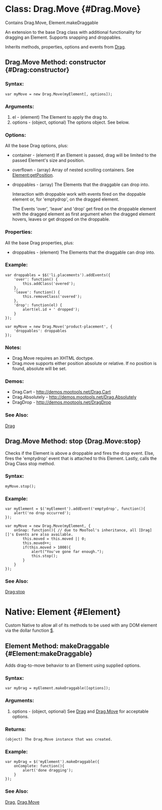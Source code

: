 [$]: /Element/#dollar
[Drag]: /Drag/#Drag


Class: Drag.Move {#Drag.Move}
=============================

Contains Drag.Move, Element.makeDraggable

An extension to the base Drag class with additional functionality for dragging an Element.  Supports snapping and droppables.

Inherits methods, properties, options and events from [Drag][].



Drag.Move Method: constructor {#Drag:constructor}
-------------------------------------------------

### Syntax:

	var myMove = new Drag.Move(myElement[, options]);

### Arguments:

1. el - (element) The Element to apply the drag to.
2. options - (object, optional) The options object. See below.

### Options:

All the base Drag options, plus:
	
* container - (element) If an Element is passed, drag will be limited to the passed Element's size and position.
* overflown - (array) Array of nested scrolling containers. See [Element:getPosition](/Element/#getPosition).
* droppables - (array) The Elements that the draggable can drop into.
	
	Interaction with droppable work with events fired on the doppable element or, for 'emptydrop', on the dragged element.
	
	The Events 'over', 'leave' and 'drop' get fired on the droppable element with the dragged element as first argument when the dragged element hovers, leaves or get dropped on the droppable.

### Properties:

All the base Drag properties, plus:

* droppables - (element) The Elements that the draggable can drop into.

### Example:

	var droppables = $$('li.placements').addEvents({
		'over': function() {
			this.addClass('overed');
		},
		'leave': function() {
			this.removeClass('overed');
		},
		'drop': function(el) {
			alert(el.id + ' dropped');
		}
	});
	
	var myMove = new Drag.Move('product-placement', {
		'droppables': droppables
	});

### Notes:

* Drag.Move requires an XHTML doctype.
*	Drag.move supports either position absolute or relative. If no position is found, absolute will be set.

### Demos:

* Drag.Cart - <http://demos.mootools.net/Drag.Cart>
* Drag.Absolutely - <http://demos.mootools.net/Drag.Absolutely>
* DragDrop - <http://demos.mootools.net/DragDrop>

### See Also:

[Drag][]



Drag.Move Method: stop {Drag.Move:stop}
---------------------------------------

Checks if the Element is above a droppable and fires the drop event. Else, fires the 'emptydrop' event that is attached to this Element. Lastly, calls the Drag Class stop method.

### Syntax:

	myMove.stop();

### Example:

	var myElement = $('myElement').addEvent('emptydrop', function(){
		alert('no drop occurred');
	});

	var myMove = new Drag.Move(myElement, {
		onSnap: function(){ // due to MooTool's inheritance, all [Drag][]'s Events are also available.
			this.moved = this.moved || 0;
			this.moved++;
			if(this.moved > 1000){
				alert("You've gone far enough.");
				this.stop();
			}
		}
	});

### See Also:

[Drag:stop](/Drag/#stop)



Native: Element {#Element}
==========================

Custom Native to allow all of its methods to be used with any DOM element via the dollar function [$][].



Element Method: makeDraggable {#Element:makeDraggable}
------------------------------------------------------

Adds drag-to-move behavior to an Element using supplied options.

### Syntax:

	var myDrag = myElement.makeDraggable([options]);

### Arguments:

1. options - (object, optional) See [Drag][] and [Drag.Move](#Drag.Move) for acceptable options.

### Returns:

	(object) The Drag.Move instance that was created.

### Example:

	var myDrag = $('myElement').makeDraggable({
		onComplete: function(){
			alert('done dragging');
		}
	});

### See Also:

[Drag][], [Drag.Move](#Drag.Move)
